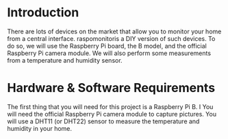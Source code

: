 # Introduction 


There are lots of devices on the market that allow you to monitor your home from a central interface. raspomonitoris a DIY version of such devices. To do so, we will use the Raspberry Pi board, the B model, and the official Raspberry Pi camera module. We will also perform some measurements from a temperature and humidity sensor.

# Hardware & Software Requirements

The first thing that you will need for this project is a Raspberry Pi B. I
You will need the official Raspberry Pi camera module to capture pictures. You will use a DHT11 (or DHT22) sensor to measure the temperature and humidity in your home.
